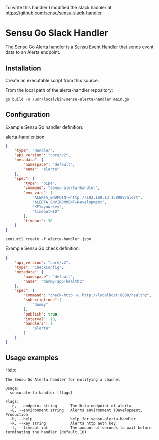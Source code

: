 To write this handler I modified the slack hadnler at https://github.com/sensu/sensu-slack-handler

# Sensu Go Slack Handler

The Sensu Go Alerta handler is a [Sensu Event Handler][1] that sends event data to
an Alerta endpoint.

## Installation

Create an executable script from this source.

From the local path of the alerta-handler repository:
```
go build -o /usr/local/bin/sensu-alerta-handler main.go
```

## Configuration

Example Sensu Go handler definition:


alerta-handler.json

```json
{
	"type": "Handler",
	"api_version": "core/v2",
	"metadata": {
		"namespace": "default",
		"name": "alerta"
	},
	"spec": {
		"type": "pipe",
		"command": "sensu-alerta-handler",
		"env_vars": [
			"ALERTA_ENDPOINT=http://192.168.13.1:8080/alert",
			"ALERTA_ENVIRONMENT=Development",
			"KEY=yourkey",
			"timeout=10"
		],
		"timeout": 30
	}
}
```

`sensuctl create -f alerta-handler.json`

Example Sensu Go check definition:

```json
{
    "api_version": "core/v2",
    "type": "CheckConfig",
    "metadata": {
        "namespace": "default",
        "name": "dummy-app-healthz"
    },
    "spec": {
        "command": "check-http -u http://localhost:8080/healthz",
        "subscriptions":[
            "dummy"
        ],
        "publish": true,
        "interval": 10,
        "handlers": [
            "alerta"
        ]
    }
}
```

## Usage examples

Help:

```
The Sensu Go Alerta handler for notifying a channel

Usage:
  sensu-alerta-handler [flags]

Flags:
  -e, --endpoint string      The http endpoint of alerta
  -E, --environment string   Alerta environment (Development, Production
  -h, --help                 help for sensu-alerta-handler
  -k, --key string           Alerta http auth key
  -t, --timeout int          The amount of seconds to wait before terminating the handler (default 10)
```

[1]: https://docs.sensu.io/sensu-go/5.0/reference/handlers/#how-do-sensu-handlers-work
